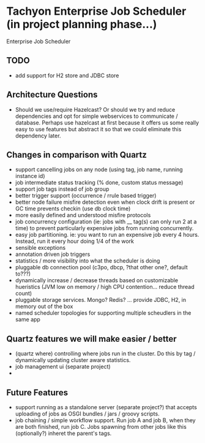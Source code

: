 Tachyon Enterprise Job Scheduler (in project planning phase...)
=======

Enterprise Job Scheduler

TODO
------
* add support for H2 store and JDBC store

Architecture Questions
----------------------------
* Should we use/require Hazelcast?  Or should we try and reduce dependencies and opt for simple webservices to communicate / database.  Perhaps use hazelcast at first because it offers us some really easy to use features but abstract it so that we could eliminate this dependency later.

Changes in comparison with Quartz
----------------------------
* support cancelling jobs on any node (using tag, job name, running instance id)
* job intermediate status tracking (% done, custom status message)
* support job tags instead of job group
* better trigger support (occurrence / rrule based trigger)
* better node failure misfire detection even when clock drift is present or GC time prevents checkin (use db clock time)
* more easily defined and understood misfire protocols
* job concurrency configuration (ie: jobs with __ tag(s) can only run 2 at a time) to prevent particularly expensive jobs from running concurrently.
* easy job partitioning.  ie: you want to run an expensive job every 4 hours.  Instead, run it every hour doing 1/4 of the work
* sensible exceptions
* annotation driven job triggers
* statistics / more visibility into what the scheduler is doing
* pluggable db connection pool (c3po, dbcp, ?that other one?, default to???)
* dynamically increase / decrease threads based on customizable hueristics (JVM low on memory / high CPU contention... reduce thread count)
* pluggable storage services.  Mongo?  Redis?  ... provide JDBC, H2, in memory out of the box
* named scheduler topologies for supporting multiple scheudlers in the same app

Quartz features we will make easier / better
----------------------------
* (quartz where) controlling where jobs run in the cluster.  Do this by tag / dynamically updating cluster aware statistics.
* job management ui (separate project)
* 

Future Features
------------------
* support running as a standalone server (separate project?) that accepts uploading of jobs as OSGI bundles / jars / groovy scripts.
* job chaining / simple workflow support.  Run job A and job B, when they are both finished, run job C.  Jobs spawning from other jobs like this (optionally?) inheret the parent's tags.